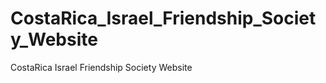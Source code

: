 CostaRica_Israel_Friendship_Society_Website
===========================================

CostaRica Israel Friendship Society Website
